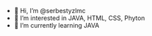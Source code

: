 - 👋 Hi, I’m @serbestyzlmc
- 👀 I’m interested in JAVA, HTML, CSS, Phyton
- 🌱 I’m currently learning JAVA


<!---
serbestyzlmc/serbestyzlmc is a ✨ special ✨ repository because its `README.md` (this file) appears on your GitHub profile.
You can click the Preview link to take a look at your changes.
--->
